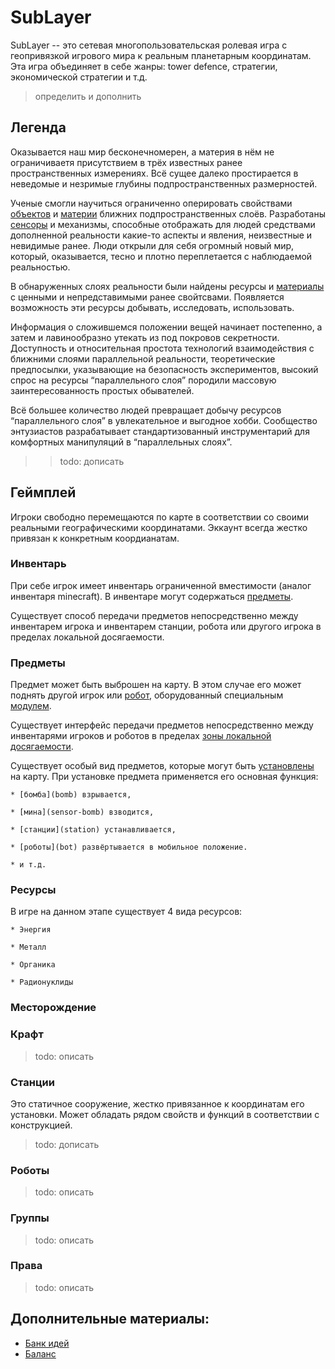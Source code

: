 # SubLayer
SubLayer -- это сетевая многопользовательская ролевая игра с геопривязкой игрового мира к реальным планетарным координатам.
Эта игра объединяет в себе жанры: tower defence, стратегии, экономической стратегии и т.д. 
>определить и дополнить


## Легенда

Оказывается наш мир бесконечномерен, а материя в нём не ограничиваетя присутствием в трёх известных ранее пространственных измерениях. 
Всё сущее далеко простирается в неведомые и незримые глубины подпространственных размерностей.

Ученые смогли научиться ограниченно оперировать свойствами [объектов](items) и [материи](material) ближних подпространственных слоёв. 
Разработаны [сенсоры](sensor) и механизмы, способные отображать для людей средствами дополненной реальности какие-то аспекты и явления, 
неизвестные и невидимые ранее. Люди открыли для себя огромный новый мир, который, оказывается, тесно и плотно переплетается с наблюдаемой реальностью.

В обнаруженных слоях реальности были найдены ресурсы и [материалы](material) с ценными и непредставимыми ранее свойтсвами. 
Появляется возможность эти ресурсы добывать, исследовать, использовать.

Информация о сложившемся положении вещей начинает постепенно, а затем и лавинообразно утекать из под покровов секретности.
Доступность и относительная простота технологий взаимодействия с ближними слоями параллельной реальности, теоретические предпосылки, 
указывающие на безопасность экспериментов, высокий спрос на ресурсы “параллельного слоя” породили массовую заинтересованность простых обывателей. 

Всё большее количество людей превращает добычу ресурсов “параллельного слоя” в увлекательное и выгодное хобби. Сообщество энтузиастов разрабатывает 
стандартизованный инструментарий для комфортных манипуляций в “параллельных слоях”.

>> todo: дописать


## Геймплей

Игроки свободно перемещаются по карте в соответствии со своими реальными географическими координатами.
Эккаунт всегда жестко привязан к конкретным коордианатам.


### Инвентарь

При себе игрок имеет инвентарь ограниченной вместимости (аналог инвентаря minecraft). В инвентаре могут содержаться [предметы](#items).

Существует способ передачи предметов непосредственно между инвентарем игрока и инвентарем станции, робота или другого игрока в пределах локальной досягаемости.


### Предметы

Предмет может быть выброшен на карту. В этом случае его может поднять другой игрок или [робот](bot), оборудованный специальным [модулем](module).

Существует интерфейс передачи предметов непосредственно между инвентарями игроков и роботов в пределах [зоны локальной досягаемости](operational-zone).

Существует особый вид предметов, которые могут быть [установлены](deploy) на карту. При установке предмета применяется его основная функция:

	* [бомба](bomb) взрывается,

	* [мина](sensor-bomb) взводится,

	* [станции](station) устанавливается,

	* [роботы](bot) развёртывается в мобильное положение.

	* и т.д.


### Ресурсы

В игре на данном этапе существует 4 вида ресурсов:

	* Энергия

	* Металл

	* Органика

	* Радионуклиды


### Месторождение


### Крафт

> todo: описать


### Станции

Это статичное сооружение, жестко привязанное к координатам его установки. Может обладать рядом свойств и функций в соответствии с конструкцией.

> todo: дописать


### Роботы

> todo: описать


### Группы

> todo: описать


### Права

> todo: описать


## Дополнительные материалы:
* [Банк идей](features)
* [Баланс](balancing)
